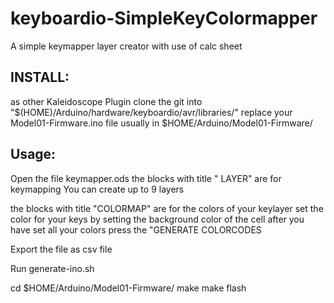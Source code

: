# keyboardio-SimpleKeyColormapper
A  simple keymapper layer creator with use of calc sheet
## INSTALL:
as other Kaleidoscope Plugin
clone the git 
into "$(HOME)/Arduino/hardware/keyboardio/avr/libraries/"
replace your Model01-Firmware.ino file usually in $HOME/Arduino/Model01-Firmware/
## Usage:
Open the file keymapper.ods
the blocks with title " LAYER"
are for keymapping
You can create up to 9 layers

the blocks with title "COLORMAP"
are for the colors of your keylayer
set the color for your keys by setting the background color of the cell
after you have set all your colors press the "GENERATE COLORCODES

Export the file as csv file

Run generate-ino.sh 

cd $HOME/Arduino/Model01-Firmware/
make
make flash

